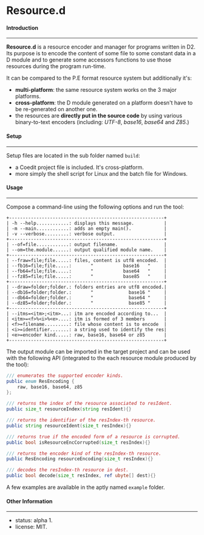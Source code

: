 # Resource.d

#### Introduction
-----------------

**Resource.d** is a resource encoder and manager for programs written in D2. Its purpose is
to encode the content of some file to some constant data in a D module and to generate some accessors
functions to use those resources during the program run-time.

It can be compared to the P.E format resource system but additionally it's:
* **multi-platform**: the same resource system works on the 3 major platforms.
* **cross-platform**: the D module generated on a platform doesn't have to be re-generated on another one.
* the resources are **directly put in the source code** by using various binary-to-text encoders (including: *UTF-8*, *base16*, *base64* and *Z85*.)

#### Setup
----------

Setup files are located in the sub folder named `build`:
* a Coedit project file is included. It's cross-platform.
* more simply the shell script for Linux and the batch file for Windows.

#### Usage
----------

Compose a command-line using the following options and run the tool:
```
+---------------------------------------------------------+
| -h --help............: displays this message.           |
| -m --main............: adds an empty main().            |
| -v --verbose.........: verbose output.                  |
+---------------------------------------------------------+
| --of=file............: output filename.                 |
| --om=the.module......: output qualified module name.    |
+---------------------------------------------------------+
| --fraw=file;file.....: files, content is utf8 encoded.  |
| --fb16=file;file.....:       "           base16   "     |
| --fb64=file;file.....:       "           base64   "     |
| --fz85=file;file.....:       "           base85   "     |
+---------------------------------------------------------+
| --draw=folder;folder.: folders entries are utf8 encoded.|
| --db16=folder;folder.:       "             base16 "     |
| --db64=folder;folder.:       "             base64 "     |
| --dz85=folder;folder.:       "             base85 "     |
+---------------------------------------------------------+
| --itms=<itm>;<itm>...: itm are encoded according to...  |
| <itm>=<f>%<i>%<e>....: itm is formed of 3 members       |
| <f>=filename.........: file whose content is to encode  |
| <i>=identifier.......: a string used to identify the res|
| <e>=encoder kind.....: raw, base16, base64 or z85       |
+---------------------------------------------------------+
```
The output module can be imported in the target project and can be used with the following API (integrated to the each resource module produced by the tool):
```D
/// enumerates the supported encoder kinds.
public enum ResEncoding {
    raw, base16, base64, z85
};

/// returns the index of the resource associated to resIdent.
public size_t resourceIndex(string resIdent){}

/// returns the identifier of the resIndex-th resource.
public string resourceIdent(size_t resIndex){}

/// returns true if the encoded form of a resource is corrupted.
public bool isResourceEncCorrupted(size_t resIndex){}

/// returns the encoder kind of the resIndex-th resource.
public ResEncoding resourceEncoding(size_t resIndex){}

/// decodes the resIndex-th resource in dest.
public bool decode(size_t resIndex, ref ubyte[] dest){}
```

A few examples are available in the aptly named `example` folder. 

#### Other Information
----------------------
* status: alpha 1.
* license: MIT.